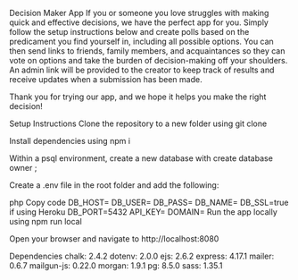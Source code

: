 Decision Maker App
If you or someone you love struggles with making quick and effective decisions, we have the perfect app for you. Simply follow the setup instructions below and create polls based on the predicament you find yourself in, including all possible options. You can then send links to friends, family members, and acquaintances so they can vote on options and take the burden of decision-making off your shoulders. An admin link will be provided to the creator to keep track of results and receive updates when a submission has been made.

Thank you for trying our app, and we hope it helps you make the right decision!

Setup Instructions
Clone the repository to a new folder using git clone <new folder>

Install dependencies using npm i

Within a psql environment, create a new database with create database <db name> owner <user>;

Create a .env file in the root folder and add the following:

php
Copy code
 DB_HOST=<host>
 DB_USER=<user>
 DB_PASS=<pass>
 DB_NAME=<db name>
 DB_SSL=true if using Heroku
 DB_PORT=5432
 API_KEY=<mailgun key>
 DOMAIN=<mailgun domain>
Run the app locally using npm run local

Open your browser and navigate to http://localhost:8080

Dependencies
chalk: 2.4.2
dotenv: 2.0.0
ejs: 2.6.2
express: 4.17.1
mailer: 0.6.7
mailgun-js: 0.22.0
morgan: 1.9.1
pg: 8.5.0
sass: 1.35.1

